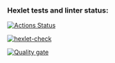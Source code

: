 ### Hexlet tests and linter status:
[![Actions Status](https://github.com/Ghoouter/python-project-50/actions/workflows/hexlet-check.yml/badge.svg)](https://github.com/Ghoouter/python-project-50/actions)

[![hexlet-check](https://github.com/Ghoouter/python-project-50/actions/workflows/hexlet-check.yml/badge.svg)](https://github.com/Ghoouter/python-project-50/actions/workflows/hexlet-check.yml)

[![Quality gate](https://sonarcloud.io/api/project_badges/quality_gate?project=Ghoouter_python-project-50)](https://sonarcloud.io/summary/new_code?id=Ghoouter_python-project-50)
